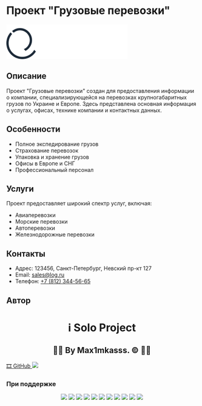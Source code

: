 # Проект "Грузовые перевозки"

![Лого проекта](img/logotype.svg)

## Описание

Проект "Грузовые перевозки" создан для предоставления информации о компании, специализирующейся на перевозках крупногабаритных грузов по Украине и Европе. Здесь представлена основная информация о услугах, офисах, технике компании и контактных данных.

## Особенности

- Полное экспедирование грузов
- Страхование перевозок
- Упаковка и хранение грузов
- Офисы в Европе и СНГ
- Профессиональный персонал

## Услуги

Проект предоставляет широкий спектр услуг, включая:

- Авиаперевозки
- Морские перевозки
- Автоперевозки
- Железнодорожные перевозки

## Контакты

- Адрес: 123456, Санкт-Петербург, Невский пр-кт 127
- Email: [sales@log.ru](mailto:sales@log.ru)
- Телефон: [+7 (812) 344-56-65](tel:+78123445665)

## Автор

<h1 align="center"> ℹ️ Solo Project  </h1>
<h2 align="center"> 👨‍💻 By Max1mkasss. &copy; 👩‍💻 </h2>
<a align="center" href="https://github.com/Max1mkasssss">🎞 GitHub <img src="https://img.shields.io/badge/-Max1mkasss-05122A?style=flat&logo=github"></a>


### При поддержке

<div style="text-align:center;">
    <img src="https://img.shields.io/badge/ChatGPT-74aa9c?style=for-the-badge&logo=openai&logoColor=white">
    <img src="https://img.shields.io/badge/VSCode-0078D4?style=for-the-badge&logo=visual%20studio%20code&logoColor=white">
    <img src="https://img.shields.io/badge/HTML5-E34F26?style=for-the-badge&logo=html5&logoColor=white">
    <img src="https://img.shields.io/badge/CSS3-1572B6?style=for-the-badge&logo=css3&logoColor=white">
    <img src="https://img.shields.io/badge/dell%20laptop-007DB8?style=for-the-badge&logo=dell&logoColor=white">
    <img src="https://img.shields.io/badge/Windows_11-0078d4?style=for-the-badge&logo=windows-11&logoColor=white">
    <img src="https://img.shields.io/badge/Firefox_Browser-FF7139?style=for-the-badge&logo=Firefox-Browser&logoColor=white">
    <img src="https://img.shields.io/badge/Google_chrome-4285F4?style=for-the-badge&logo=Google-chrome&logoColor=white">
    <img src="https://img.shields.io/badge/Microsoft_Edge-0078D7?style=for-the-badge&logo=Microsoft-edge&logoColor=white">
    <img src="https://img.shields.io/badge/Opera-FF1B2D?style=for-the-badge&logo=Opera&logoColor=white">
    <img src="https://img.shields.io/badge/Figma-F24E1E?style=for-the-badge&logo=figma&logoColor=white">
</div>

